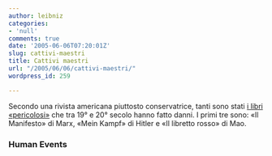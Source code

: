 ```yaml
---
author: leibniz
categories:
- 'null'
comments: true
date: '2005-06-06T07:20:01Z'
slug: cattivi-maestri
title: Cattivi maestri
url: "/2005/06/06/cattivi-maestri/"
wordpress_id: 259

---
```

Secondo una rivista americana piuttosto conservatrice, tanti sono stati [i libri «pericolosi»](http://www.humaneventsonline.com/article.php?id=7591)
che tra 19° e 20° secolo hanno fatto danni. I primi tre sono: «Il
Manifesto» di Marx, «Mein Kampf» di Hitler e «Il libretto rosso» di Mao.  



### Human Events
